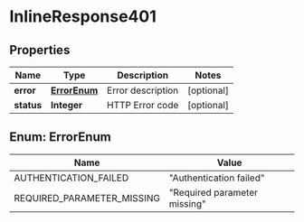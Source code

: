 

# InlineResponse401

## Properties

Name | Type | Description | Notes
------------ | ------------- | ------------- | -------------
**error** | [**ErrorEnum**](#ErrorEnum) | Error description |  [optional]
**status** | **Integer** | HTTP Error code |  [optional]



## Enum: ErrorEnum

Name | Value
---- | -----
AUTHENTICATION_FAILED | &quot;Authentication failed&quot;
REQUIRED_PARAMETER_MISSING | &quot;Required parameter missing&quot;



